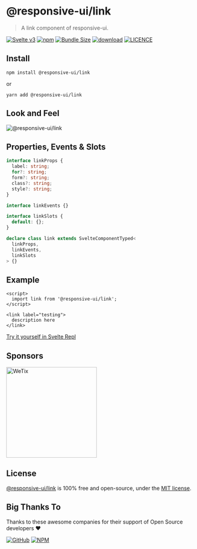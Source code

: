 # @responsive-ui/link

> A link component of responsive-ui.

<p>

[![Svelte v3](https://img.shields.io/badge/svelte-v3-orange.svg)](https://svelte.dev)
[![npm](https://img.shields.io/npm/v/@responsive-ui/link.svg)](https://www.npmjs.com/package/@responsive-ui/link)
[![Bundle Size](https://badgen.net/bundlephobia/minzip/%40responsive-ui%2Flink)](https://bundlephobia.com/result?p=@responsive-ui/link)
[![download](https://img.shields.io/npm/dw/@responsive-ui/link.svg)](https://www.npmjs.com/package/@responsive-ui/link)
[![LICENCE](https://img.shields.io/github/license/wetix/responsive-ui)](https://github.com/wetix/responsive-ui/blob/master/LICENSE)

</p>

## Install

```console
npm install @responsive-ui/link
```

or

```console
yarn add @responsive-ui/link
```

## Look and Feel

<img src="https://user-images.githubusercontent.com/28108597/104732431-331a8480-5778-11eb-8831-e9848977863d.png"
alt="@responsive-ui/link" />

## Properties, Events & Slots

```ts
interface linkProps {
  label: string;
  for?: string;
  form?: string;
  class?: string;
  style?: string;
}

interface linkEvents {}

interface linkSlots {
  default: {};
}

declare class link extends SvelteComponentTyped<
  linkProps,
  linkEvents,
  linkSlots
> {}
```

## Example

```svelte
<script>
  import link from '@responsive-ui/link';
</script>

<link label="testing">
  description here
</link>
```

[Try it yourself in Svelte Repl](https://svelte.dev/repl/b95c9457a368429583c5c5eb40f666eb?version=latest)

## Sponsors

<img src="https://asset.wetix.my/images/logo/wetix.png" alt="WeTix" width="240px">

## License

[@responsive-ui/link](https://github.com/wetix/responsive-ui/tree/master/components/link) is 100% free and open-source, under the [MIT license](https://github.com/wetix/responsive-ui/blob/master/LICENSE).

## Big Thanks To

Thanks to these awesome companies for their support of Open Source developers ❤

[![GitHub](https://jstools.dev/img/badges/github.svg)](https://github.com/open-source)
[![NPM](https://jstools.dev/img/badges/npm.svg)](https://www.npmjs.com/)

